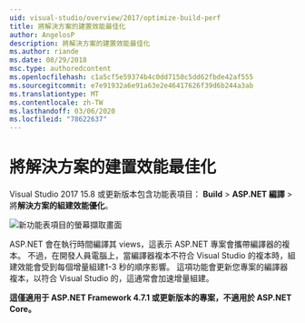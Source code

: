 ```yaml
---
uid: visual-studio/overview/2017/optimize-build-perf
title: 將解決方案的建置效能最佳化
author: AngelosP
description: 將解決方案的建置效能最佳化
ms.author: riande
ms.date: 08/29/2018
msc.type: authoredcontent
ms.openlocfilehash: c1a5cf5e59374b4c0dd7150c5dd62fbde42af555
ms.sourcegitcommit: e7e91932a6e91a63e2e46417626f39d6b244a3ab
ms.translationtype: MT
ms.contentlocale: zh-TW
ms.lasthandoff: 03/06/2020
ms.locfileid: "78622637"
---
```

# <a name="optimize-build-performance-for-solution"></a>將解決方案的建置效能最佳化

Visual Studio 2017 15.8 或更新版本包含功能表項目： **Build** > **ASP.NET 編譯** > 將**解決方案的組建效能優化**。

![新功能表項目的螢幕擷取畫面](optimize-build-perf/_static/optimize-build-performance-for-solution.png)

ASP.NET 會在執行時間編譯其 views，這表示 ASP.NET 專案會攜帶編譯器的複本。 不過，在開發人員電腦上，當編譯器複本不符合 Visual Studio 的複本時，組建效能會受到每個增量組建1-3 秒的順序影響。 這項功能會更新您專案的編譯器複本，以符合 Visual Studio 的，這通常會加速增量組建。

**這僅適用于 ASP.NET Framework 4.7.1 或更新版本的專案，不適用於 ASP.NET Core。**
